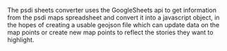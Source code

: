 The psdi sheets converter uses the GoogleSheets api to get information from the psdi maps
spreadsheet and convert it into a javascript object, in the hopes of creating a usable geojson file
which can update data on the map points or create new map points to reflect the stories they want to highlight.
